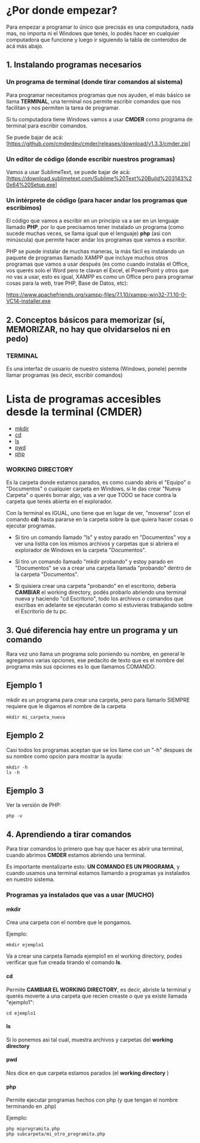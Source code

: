 # ¿Por donde empezar?

Para empezar a programar lo único que precisás es una computadora, nada mas, no importa ni el Windows que tenés, lo podés hacer en cualquier computadora que funcione y luego ir siguiendo la tabla de contenidos de acá más abajo.


## 1. Instalando programas necesarios

### Un programa de terminal (donde tirar comandos al sistema)
Para programar necesitamos programas que nos ayuden, el más básico se llama **TERMINAL**, una terminal nos permite escribir comandos que nos facilitan y nos permiten la tarea de programar.

Si tu computadora tiene Windows vamos a usar **CMDER** como programa de terminal para escribir comandos.

Se puede bajar de acá:
[https://github.com/cmderdev/cmder/releases/download/v1.3.3/cmder.zip]


### Un editor de código (donde escribir nuestros programas)
Vamos a usar SublimeText, se puede bajar de acá:
[https://download.sublimetext.com/Sublime%20Text%20Build%203143%20x64%20Setup.exe]


### Un intérprete de código (para hacer andar los programas que escribimos)

El código que vamos a escribir en un principio va a ser en un lenguaje llamado **PHP**, por lo que precisamos tener instalado un programa (como sucede muchas veces, se llama igual que el lenguaje) **php** (asi con minúscula) que permite hacer andar los programas que vamos a escribir.

PHP se puede instalar de muchas maneras, la más fácil es instalando un paquete de programas llamado XAMPP que incluye muchos otros programas que vamos a usar después (es como cuando instalás el Office, vos querés solo el Word pero te clavan el Excel, el PowerPoint y otros que no vas a usar, esto es igual, XAMPP es como un Office pero para programar cosas para la web, trae PHP, Base de Datos, etc):

https://www.apachefriends.org/xampp-files/7.1.10/xampp-win32-7.1.10-0-VC14-installer.exe


## 2. Conceptos básicos para memorizar (sí, MEMORIZAR, no hay que olvidarselos ni en pedo)


### TERMINAL
Es una interfaz de usuario de nuestro sistema (Windows, ponele) permite llamar programas (es decir, escribir comandos)

Lista de programas accesibles desde la terminal (**CMDER**)
=================
- [mkdir](#mkdir)
- [cd](#cd)
- [ls](#ls)
- [pwd](#pwd)
- [php](#php)


### WORKING DIRECTORY

Es la carpeta donde estamos parados, es como cuando abris el "Equipo" o "Documentos" o cualquier carpeta en Windows, si le das crear "Nueva Carpeta" o querés borrar algo, vas a ver que TODO se hace contra la carpeta que tenés abierta en el explorador.

Con la terminal es IGUAL, uno tiene que en lugar de ver, "moverse" (con el comando **cd**) hasta pararse en la carpeta sobre la que quiera hacer cosas o ejecutar programas.

- Si tiro un comando llamado "ls" y estoy parado en "Documentos" voy a ver una listita con los mismos archivos y carpetas que si abriera el explorador de Windows en la carpeta "Documentos".

- Si tiro un comando llamado "mkdir probando" y estoy parado en "Documentos" se va a crear una carpeta llamada "probando" dentro de la carpeta "Documentos".

- Si quisiera crear una carpeta "probando" en el escritorio, debería **CAMBIAR** el working directory, podés probarlo abriendo una terminal nueva y haciendo "cd Escritorio", todo los archivos o comandos que escribas en adelante se ejecutarán como si estuvieras trabajando sobre el Escritorio de tu pc.


## 3. Qué diferencia hay entre un programa y un comando
Rara vez uno llama un programa solo poniendo su nombre, en general le agregamos varias opciones, ese pedacito de texto que es el nombre del programa más sus opciones es lo que llamamos COMANDO:

Ejemplo 1
---
mkdir es un programa para crear una carpeta, pero para llamarlo SIEMPRE requiere que le digamos el nombre de la carpeta
```
mkdir mi_carpeta_nueva
```

Ejemplo 2
---
Casi todos los programas aceptan que se los llame con un "-h" despues de su nombre como opción para mostrar la ayuda:
```
mkdir -h
ls -h
```

Ejemplo 3
---
Ver la versión de PHP:
```
php -v
```

## 4. Aprendiendo a tirar comandos

Para tirar comandos lo primero que hay que hacer es abrir una terminal, cuando abrimos **CMDER** estamos abriendo una terminal.

Es importante mentalizarte esto: **UN COMANDO ES UN PROGRAMA**, y cuando usamos una terminal estamos llamando a programas ya instalados en nuestro sistema.

### Programas ya instalados que vas a usar (MUCHO)

#### mkdir
Crea una carpeta con el nombre que le pongamos.

Ejemplo:
```
mkdir ejemplo1
```

Va a crear una carpeta llamada ejemplo1 en el working directory, podes verificar que fue creada tirando el comando **ls**.

#### cd
Permite **CAMBIAR EL WORKING DIRECTORY**, es decir, abriste la terminal y querés moverte a una carpeta que recien creaste o que ya existe llamada "ejemplo1":
```
cd ejemplo1
```

#### ls
Si lo ponemos asi tal cual, muestra archivos y carpetas del **working directory**

#### pwd
Nos dice en que carpeta estamos parados (el **working directory** )

#### php
Permite ejecutar programas hechos con php (y que tengan el nombre terminando en .php)

Ejemplo:
```
php miprogramita.php
php subcarpeta/mi_otro_programita.php
```
